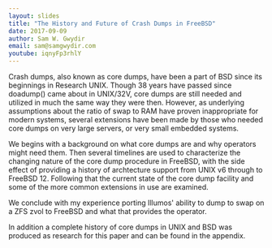 ```yaml
---
layout: slides
title: "The History and Future of Crash Dumps in FreeBSD"
date: 2017-09-09
author: Sam W. Gwydir
email: sam@samgwydir.com
youtube: iqnyFp3rhlY
---
```

Crash dumps, also known as core dumps, have been a part of BSD since its beginnings in Research UNIX. Though 38 years have passed since doadump() came about in UNIX/32V, core dumps are still needed and utilized in much the same way they were then. However, as underlying assumptions about the ratio of swap to RAM have proven inappropriate for modern systems, several extensions have been made by those who needed core dumps on very large servers, or very small embedded systems.

We begins with a background on what core dumps are and why operators might need them. Then several timelines are used to characterize the changing nature of the core dump procedure in FreeBSD, with the side effect of providing a history of archtecture support from UNIX v6 through to FreeBSD 12. Following that the current state of the core dump facility and some of the more common extensions in use are examined.

We conclude with my experience porting Illumos' ability to dump to swap on a ZFS zvol to FreeBSD and what that provides the operator.

In addition a complete history of core dumps in UNIX and BSD was produced as research for this paper and can be found in the appendix.
